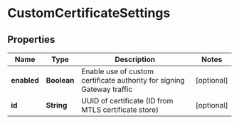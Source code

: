 # CustomCertificateSettings

## Properties
Name | Type | Description | Notes
------------ | ------------- | ------------- | -------------
**enabled** | **Boolean** | Enable use of custom certificate authority for signing Gateway traffic |  [optional]
**id** | **String** | UUID of certificate (ID from MTLS certificate store) |  [optional]

